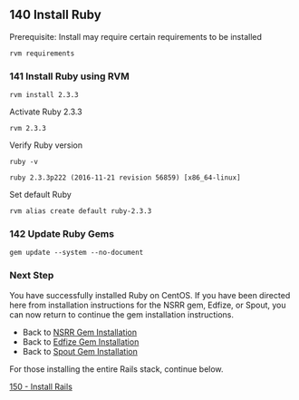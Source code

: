## 140 Install Ruby

Prerequisite: Install may require certain requirements to be installed

```
rvm requirements
```

### 141 Install Ruby using RVM

```
rvm install 2.3.3
```

Activate Ruby 2.3.3

```
rvm 2.3.3
```

Verify Ruby version

```
ruby -v
```

```console
ruby 2.3.3p222 (2016-11-21 revision 56859) [x86_64-linux]
```

Set default Ruby

```
rvm alias create default ruby-2.3.3
```

### 142 Update Ruby Gems

```
gem update --system --no-document
```

### Next Step

You have successfully installed Ruby on CentOS. If you have been directed here from installation instructions for the NSRR gem, Edfize, or Spout, you can now return to continue the gem installation instructions.

- Back to [NSRR Gem Installation](https://github.com/nsrr/nsrr-gem#installation)
- Back to [Edfize Gem Installation](https://github.com/sleepepi/edfize#installation)
- Back to [Spout Gem Installation](https://github.com/sleepepi/spout#installation)

For those installing the entire Rails stack, continue below.

[150 - Install Rails](https://github.com/remomueller/documentation/tree/master/centos/150-install-rails.md)
